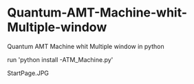 # Quantum-AMT-Machine-whit-Multiple-window
Quantum AMT Machine whit Multiple window in python

run 'python install -ATM_Machine.py'


StartPage.JPG


